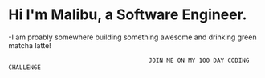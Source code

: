 # Hi I'm Malibu, a Software Engineer.

-I am proably somewhere building something awesome and drinking green matcha latte!

                                           JOIN ME ON MY 100 DAY CODING CHALLENGE 
